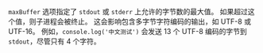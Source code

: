 
`maxBuffer` 选项指定了 `stdout` 或 `stderr` 上允许的字节数的最大值。
如果超过这个值，则子进程会被终止。
这会影响包含多字节字符编码的输出，如 UTF-8 或 UTF-16。
例如，`console.log('中文测试')` 会发送 13 个 UTF-8 编码的字节到 `stdout`，尽管只有 4 个字符。

